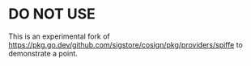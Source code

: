 # DO NOT USE

This is an experimental fork of https://pkg.go.dev/github.com/sigstore/cosign/pkg/providers/spiffe to demonstrate a point.
